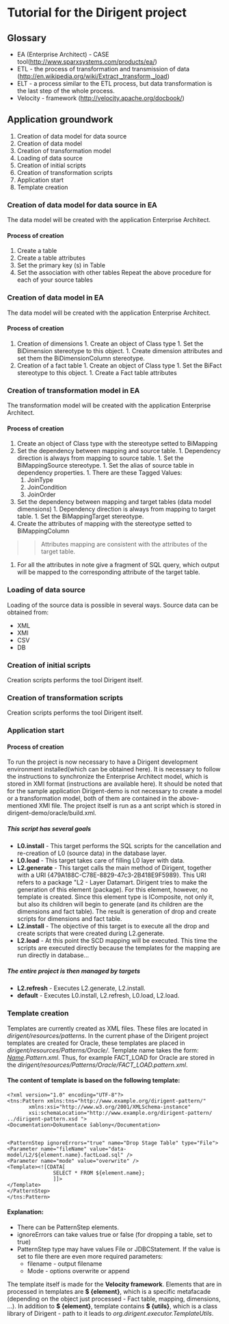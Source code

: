 # Tutorial for the Dirigent project #
## Glossary ##
  * EA (Enterprise Architect) - CASE tool(http://www.sparxsystems.com/products/ea/)
  * ETL - the process of transformation and transmission of data (http://en.wikipedia.org/wiki/Extract,_transform,_load)
  * ELT - a process similar to the ETL process, but data transformation is the last step of the whole process.
  * Velocity - framework (http://velocity.apache.org/docbook/)

## Application groundwork ##
  1. Creation of data model for data source
  1. Creation of data model
  1. Creation of transformation model
  1. Loading of data source
  1. Creation of initial scripts
  1. Creation of transformation scripts
  1. Application start
  1. Template creation

### Creation of data model for data source in EA ###
The data model will be created with the application Enterprise Architect.

#### Process of creation ####
  1. Create a table
  1. Create a table attributes
  1. Set the primary key (s) in Table
  1. Set the association with other tables
Repeat the above procedure for each of your source tables

### Creation of data model in EA ###
The data model will be created with the application Enterprise Architect.

#### Process of creation ####
  1. Creation of dimensions
    1. Create an object of Class type
    1. Set the BiDimension stereotype to this object.
    1. Create dimension attributes and set them the BiDimensionColumn stereotype.
  1. Creation of a fact table
    1. Create an object of Class type
    1. Set the BiFact stereotype to this object.
    1. Create a Fact table attributes

### Creation of transformation model in EA ###
The transformation model will be created with the application Enterprise Architect.

#### Process of creation ####
  1. Create an object of Class type with the stereotype setted to BiMapping
  1. Set the dependency between mapping and source table.
    1. Dependency direction is always from mapping to source table.
    1. Set the BiMappingSource stereotype.
    1. Set the alias of source table in dependency properties.
    1. There are these Tagged Values:
      1. JoinType
      1. JoinCondition
      1. JoinOrder
  1. Set the dependency between mapping and target tables (data model dimensions)
    1. Dependency direction is always from mapping to target table.
    1. Set the BiMappingTarget stereotype.
  1. Create the attributes of mapping with the stereotype setted to BiMappingColumn
> > Attributes mapping are consistent with the attributes of the target table.
  1. For all the attributes in note give a fragment of SQL query, which output will be mapped to the corresponding attribute of the target table.

### Loading of data source ###
Loading of the source data is possible in several ways. Source data can be obtained from:
  * XML
  * XMI
  * CSV
  * DB

### Creation of initial scripts ###
Creation scripts performs the tool Dirigent itself.

### Creation of transformation scripts ###
Creation scripts performs the tool Dirigent itself.

### Application start ###

#### Process of creation ####
To run the project is now necessary to have a Dirigent development environment installed(which can be obtained here). It is necessary to follow the instructions to synchronize the Enterprise Architect model, which is stored in XMI format (instructions are available here). It should be noted that for the sample application Dirigent-demo is not necessary to create a model or a transformation model, both of them are contained in the above-mentioned XMI file.
The project itself is run as a ant script which is stored in dirigent-demo/oracle/build.xml.
##### This script has several goals #####

  * **L0.install** - This target performs the SQL scripts for the cancellation and re-creation of L0 (source data) in the database layer.
  * **L0.load** - This target takes care of filling L0 layer with data.
  * **L2.generate** - This target calls the main method of Dirigent, together with a URI {479A188C-C78E-8829-47c3-2B418E9F5989}. This URI refers to a package "L2 - Layer Datamart. Dirigent tries to make the generation of this element (package). For this element, however, no template is created. Since this element type is IComposite, not only it, but also its children will begin to generate (and its children are the dimensions and fact table). The result is generation of drop and create scripts for dimensions and fact table.
  * **L2.install** - The objective of this target is to execute all the drop and create scripts that were created during L2.generate.
  * **L2.load** - At this point the SCD mapping will be executed. This time the scripts are executed directly because the templates for the mapping are run directly in database...

##### The entire project is then managed by targets #####
  * **L2.refresh** - Executes L2.generate, L2.install.
  * **default** - Executes L0.install, L2.refresh, L0.load, L2.load.

### Template creation ###

Templates are currently created as XML files. These files are located in _dirigent/resources/patterns_. In the current phase of the Dirigent project templates are created for Oracle, these templates are placed in _dirigent/resources/Patterns/Oracle/_. Template name takes the form: _[Name](Template.md).Pattern.xml_. Thus, for example FACT\_LOAD for Oracle are stored in the _dirigent/resources/Patterns/Oracle/FACT\_LOAD.pattern.xml_.

#### The content of template is based on the following template: ####
```
<?xml version="1.0" encoding="UTF-8"?>
<tns:Pattern xmlns:tns="http://www.example.org/dirigent-pattern/"
       xmlns:xsi="http://www.w3.org/2001/XMLSchema-instance"
       xsi:schemaLocation="http://www.example.org/dirigent-pattern/ ../dirigent-pattern.xsd ">
<Documentation>Dokumentace šablony</Documentation>


<PatternStep ignoreErrors="true" name="Drop Stage Table" type="File">
<Parameter name="fileName" value="data-model/L2/${element.name}.factLoad.sql" />
<Parameter name="mode" value="overwrite" />
<Template><![CDATA[
               SELECT * FROM ${element.name};
               ]]>
</Template>
</PatternStep>
</tns:Pattern>
```
#### Explanation: ####
  * There can be PatternStep elements.
  * ignoreErrors can take values true or false (for dropping a table, set to true)
  * PatternStep type may have values File or JDBCStatement. If the value is set to file there are even more required parameters:
    * filename - output filename
    * Mode - options overwrite or append

The template itself is made for the **Velocity framework**. Elements that are in processed in templates are **$ {element}**, which is a specific metafacade (depending on the object just processed - Fact table, mapping, dimensions, ...). In addition to **$ {element}**,  template contains **$ {utils}**, which is a class library of Dirigent - path to it leads to _org.dirigent.executor.TemplateUtils_.